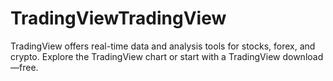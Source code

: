 # TradingViewTradingView
TradingView offers real-time data and analysis tools for stocks, forex, and crypto. Explore the TradingView chart or start with a TradingView download—free.
